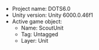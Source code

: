 <!-- UNITY CODE ASSIST INSTRUCTIONS START -->
- Project name: DOTS6.0
- Unity version: Unity 6000.0.46f1
- Active game object:
  - Name: ScoutUnit
  - Tag: Untagged
  - Layer: Unit
<!-- UNITY CODE ASSIST INSTRUCTIONS END -->
